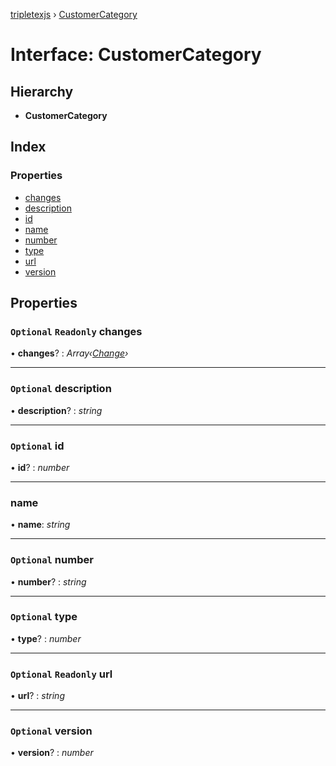 [tripletexjs](../README.md) › [CustomerCategory](customercategory.md)

# Interface: CustomerCategory

## Hierarchy

* **CustomerCategory**

## Index

### Properties

* [changes](customercategory.md#optional-readonly-changes)
* [description](customercategory.md#optional-description)
* [id](customercategory.md#optional-id)
* [name](customercategory.md#name)
* [number](customercategory.md#optional-number)
* [type](customercategory.md#optional-type)
* [url](customercategory.md#optional-readonly-url)
* [version](customercategory.md#optional-version)

## Properties

### `Optional` `Readonly` changes

• **changes**? : *Array‹[Change](../modules/change.md)›*

___

### `Optional` description

• **description**? : *string*

___

### `Optional` id

• **id**? : *number*

___

###  name

• **name**: *string*

___

### `Optional` number

• **number**? : *string*

___

### `Optional` type

• **type**? : *number*

___

### `Optional` `Readonly` url

• **url**? : *string*

___

### `Optional` version

• **version**? : *number*

